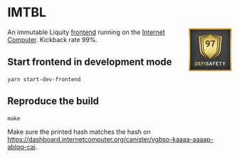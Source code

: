 # IMTBL

[<img alt="DeFiSafety Badge" width="96px" align="right" src="images/defisafety-badge.png" />](https://www.defisafety.com/app/pqrs/376)

An immutable Liquity [frontend](https://vgbso-kaaaa-aaaap-ablqq-cai.icp0.io) running on the [Internet Computer](https://internetcomputer.org). Kickback rate 99%.

## Start frontend in development mode

    yarn start-dev-frontend

## Reproduce the build

    make

Make sure the printed hash matches the hash on https://dashboard.internetcomputer.org/canister/vgbso-kaaaa-aaaap-ablqq-cai.
